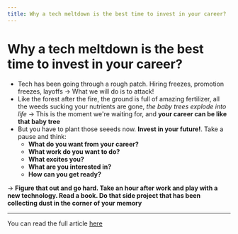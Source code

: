 ```yaml
---
title: Why a tech meltdown is the best time to invest in your career?
---
```


# Why a tech meltdown is the best time to invest in your career?

- Tech has been going through a rough patch. Hiring freezes, promotion freezes, layoffs &rarr; What we will do is to attack!
- Like the forest after the fire, the ground is full of amazing fertilizer, all the weeds sucking your nutrients are gone, <i> the baby trees explode into life</i> &rarr; This is the moment we're waiting for, and <b>your career can be like that baby tree</b>
- But you have to plant those seeeds now. <b>Invest in your future!</b>. Take a pause and think:
    - <b>What do you want from  your career?</b>
    - <b>What work do you want to do?</b>
    - <b>What excites you?</b>
    - <b>What are you interested in?</b>
    - <b>How can you get ready?</b>

&rarr; <b>Figure that out and go hard. Take an hour after work and play with a new technology. Read a book. Do that side project that has been collecting dust in the corner of your memory</b>

---

You can read the full article [here](https://swizec.com/blog/why-a-tech-meltdown-is-the-best-time-to-invest-in-your-career/)

